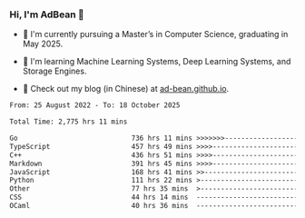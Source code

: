 

### Hi, I'm AdBean 👋

- 🔭 I'm currently pursuing a Master’s in Computer Science, graduating in May 2025.

- 🌱 I'm learning Machine Learning Systems, Deep Learning Systems, and Storage Engines.

- 💬 Check out my blog (in Chinese) at [ad-bean.github.io](https://ad-bean.github.io).

<!-- 
<a style="margin: 0 12px; text-align: center;" href="https://github.com/Ad-Bean?tab=repositories">
  <img  src="https://readme-stats-ad-bean.vercel.app/api?username=Ad-Bean&show_icons=true&hide_border=true&count_private=true" />
</a>


- 📫 Reach me by [sending me an email](mailto:adbeanx@outlook.com)


[![Adbean's GitHub stats](https://github-readme-stats.vercel.app/api?username=ad-bean&count_private=true&show_icons=true)](https://github-readme-stats.vercel.app/api?username=Ad-Bean&count_private=true&show_icons=true)
-->

<!--
**Ad-Bean/Ad-Bean** is a ✨ _special_ ✨ repository because its `README.md` (this file) appears on your GitHub profile.

Here are some ideas to get you started:
<!-- - Currently working on [RisingWave Labs](https://www.risingwave.com) (Software Engineer Intern) 
- 🔭 I’m currently working on ...
- 🌱 I’m currently learning ...
- 👯 I’m looking to collaborate on ...
- 🤔 I’m looking for help with ...
- 💬 Ask me about ...
- 📫📩 How to reach me: ...
- 😄 Pronouns: ...
- ⚡ Fun fact: ...
-->

<!-- 
<a href="https://github.com/Ad-Bean" target="_blank">
<img src=https://img.shields.io/badge/github-%2324292e.svg?&style=for-the-badge&logo=github&logoColor=white alt=github style="margin-bottom: 5px;" />
</a>  
-->


<!-- ### Github Stats   -->
<!--
<div style="
    display: flex;
    justify-content: center;
    align-items: center;
">
</div>
-->
 


<!--START_SECTION:waka-->

```txt
From: 25 August 2022 - To: 18 October 2025

Total Time: 2,775 hrs 11 mins

Go                            736 hrs 11 mins >>>>>>>------------------   26.53 %
TypeScript                    457 hrs 49 mins >>>>---------------------   16.50 %
C++                           436 hrs 51 mins >>>>---------------------   15.74 %
Markdown                      391 hrs 45 mins >>>>---------------------   14.12 %
JavaScript                    168 hrs 41 mins >>-----------------------   06.08 %
Python                        111 hrs 22 mins >------------------------   04.01 %
Other                         77 hrs 35 mins  >------------------------   02.80 %
CSS                           44 hrs 14 mins  -------------------------   01.59 %
OCaml                         40 hrs 36 mins  -------------------------   01.46 %
```

<!--END_SECTION:waka-->
<!--
[![Top Langs](https://github-readme-stats.vercel.app/api/top-langs/?username=ad-bean&hide=Jupyter%20Notebook&layout=compact)](https://github-readme-stats.vercel.app/api/top-langs/?username=ad-bean&hide=Jupyter%20Notebook&layout=compact)
-->

<!-- ## Languages and Tools  
<div align="center">  
<img style="margin: 10px" src="https://profilinator.rishav.dev/skills-assets/react-original-wordmark.svg" alt="React" height="25" />  
<img style="margin: 10px" src="https://profilinator.rishav.dev/skills-assets/css3-original-wordmark.svg" alt="CSS3" height="25" />  
<img style="margin: 10px" src="https://profilinator.rishav.dev/skills-assets/electron-original.svg" alt="Electron" height="25" />  
<img style="margin: 10px" src="https://profilinator.rishav.dev/skills-assets/html5-original-wordmark.svg" alt="HTML5" height="25" />  
<img style="margin: 10px" src="https://profilinator.rishav.dev/skills-assets/javascript-original.svg" alt="JavaScript" height="25" />  
<img style="margin: 10px" src="https://profilinator.rishav.dev/skills-assets/cplusplus-original.svg" alt="C++" height="25" />  
<img style="margin: 10px" src="https://profilinator.rishav.dev/skills-assets/c-original.svg" alt="C" height="25" />  
<img style="margin: 10px" src="https://profilinator.rishav.dev/skills-assets/php-original.svg" alt="PHP" height="25" />  
<img style="margin: 10px" src="https://profilinator.rishav.dev/skills-assets/mysql-original-wordmark.svg" alt="MySQL" height="25" />  
<img style="margin: 10px" src="https://profilinator.rishav.dev/skills-assets/python-original.svg" alt="Python" height="25" />  
<img style="margin: 10px" src="https://profilinator.rishav.dev/skills-assets/nginx-original.svg" alt="Nginx" height="25" />  
<img style="margin: 10px" src="https://profilinator.rishav.dev/skills-assets/gnu_bash-icon.svg" alt="Bash" height="25" />  
<img style="margin: 10px" src="https://profilinator.rishav.dev/skills-assets/linux-original.svg" alt="Linux" height="25" />  
<img style="margin: 10px" src="https://profilinator.rishav.dev/skills-assets/git-scm-icon.svg" alt="Git" height="25" />  
<img style="margin: 10px" src="https://profilinator.rishav.dev/skills-assets/flask.png" alt="Flask" height="25" />  
<img style="margin: 10px" src="https://profilinator.rishav.dev/skills-assets/docker-original-wordmark.svg" alt="Docker" height="25" />  
<img style="margin: 10px" src="https://profilinator.rishav.dev/skills-assets/go-original.svg" alt="Go" height="25" />  
<img style="margin: 10px" src="https://profilinator.rishav.dev/skills-assets/django-original.svg" alt="Django" height="25" />  
<img style="margin: 10px" src="https://profilinator.rishav.dev/skills-assets/java-original-wordmark.svg" alt="Java" height="25" />  
<img style="margin: 10px" src="https://profilinator.rishav.dev/skills-assets/photoshop-plain.svg" alt="Photoshop" height="25" />  
<img style="margin: 10px" src="https://profilinator.rishav.dev/skills-assets/adobepremierepro.png" alt="Premiere Pro" height="25" />  
</div>  

<br/>  

![Profile views counter](https://komarev.com/ghpvc/?username=Ad-Bean&&style=flat-square) 
  -->
